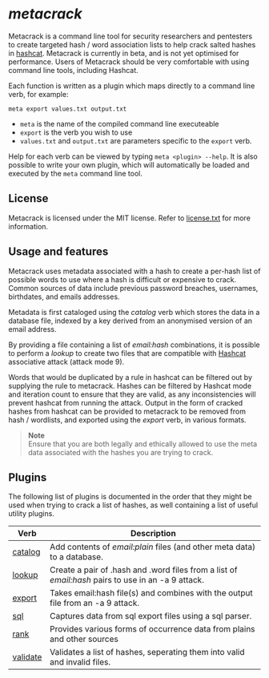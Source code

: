 # *metacrack*
Metacrack is a command line tool for security researchers and pentesters to create targeted hash / word association lists to help crack salted hashes in [hashcat](https://github.com/hashcat/hashcat). Metacrack is currently in beta, and is not yet optimised for performance. Users of Metacrack should be very comfortable with using command line tools, including Hashcat.

Each function is written as a plugin which maps directly to a command line verb, for example:

`meta export values.txt output.txt` 

- `meta` is the name of the compiled command line executeable
- `export` is the verb you wish to use 
- `values.txt` and `output.txt` are parameters specific to the `export` verb.

Help for each verb can be viewed by typing `meta <plugin> --help`. It is also possible to write your own plugin, which will automatically be loaded and executed by the `meta` command line tool.
  
## License
Metacrack is licensed under the MIT license. Refer to [license.txt](https://github.com/metacrackorg/metacrack/blob/main/LICENSE) for more information.

  
## Usage and features
Metacrack uses metadata associated with a hash to create a per-hash list of possible words to use where a hash is difficult or expensive to crack. Common sources of data include previous password breaches, usernames, birthdates, and emails addresses. 

Metadata is first cataloged using the *catalog* verb which stores the data in a database file, indexed by a key derived from an anonymised version of an email address.
  
By providing a file containing a list of *email:hash* combinations, it is possible to perform a *lookup* to create two files that are compatible with [Hashcat](https://github.com/hashcat/hashcat) associative attack (attack mode 9). 

Words that would be duplicated by a rule in hashcat can be filtered out by supplying the rule to metacrack. Hashes can be filtered by Hashcat mode and iteration count to ensure that they are valid, as any inconsistencies will prevent hashcat from running the attack. Output in the form of cracked hashes from hashcat can be provided to metacrack to be removed from hash / wordlists, and exported using the *export* verb, in various formats.  
 
  > **Note**<br>
  > Ensure that you are both legally and ethically allowed to use the meta data associated with the hashes you are trying to crack. 

## Plugins 
The following list of plugins is documented in the order that they might be used when trying to crack a list of hashes, as well containing a list of useful utility plugins.
 
| Verb | Description |
| --- | --- |
| [catalog](CATALOG.md) | Add contents of *email:plain* files (and other meta data) to a database.|
| [lookup](LOOKUP.md) | Create a pair of .hash and .word files from a list of *email:hash* pairs to use in an -a 9 attack. |
| [export](EXPORT.md) | Takes email:hash file(s) and combines with the output file from an -a 9 attack. |
| [sql](SQL.md) | Captures data from sql export files using a sql parser.|
| [rank](RANK.md) | Provides various forms of occurrence data from plains and other sources |
| [validate](VALIDATE.md) | Validates a list of hashes, seperating them into valid and invalid files. |

